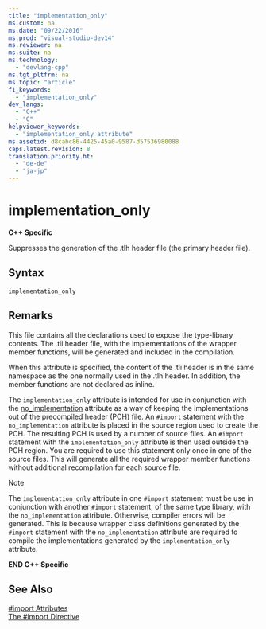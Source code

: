 ```yaml
---
title: "implementation_only"
ms.custom: na
ms.date: "09/22/2016"
ms.prod: "visual-studio-dev14"
ms.reviewer: na
ms.suite: na
ms.technology: 
  - "devlang-cpp"
ms.tgt_pltfrm: na
ms.topic: "article"
f1_keywords: 
  - "implementation_only"
dev_langs: 
  - "C++"
  - "C"
helpviewer_keywords: 
  - "implementation_only attribute"
ms.assetid: d8cabc86-4425-45a0-9587-d57536980088
caps.latest.revision: 8
translation.priority.ht: 
  - "de-de"
  - "ja-jp"
---
```

# implementation_only
**C++ Specific**  
  
 Suppresses the generation of the .tlh header file (the primary header file).  
  
## Syntax  
  
```  
implementation_only  
```  
  
## Remarks  
 This file contains all the declarations used to expose the type-library contents. The .tli header file, with the implementations of the wrapper member functions, will be generated and included in the compilation.  
  
 When this attribute is specified, the content of the .tli header is in the same namespace as the one normally used in the .tlh header. In addition, the member functions are not declared as inline.  
  
 The `implementation_only` attribute is intended for use in conjunction with the [no_implementation](../VS_csharp/no_implementation.md) attribute as a way of keeping the implementations out of the precompiled header (PCH) file. An `#import` statement with the `no_implementation` attribute is placed in the source region used to create the PCH. The resulting PCH is used by a number of source files. An `#import` statement with the `implementation_only` attribute is then used outside the PCH region. You are required to use this statement only once in one of the source files. This will generate all the required wrapper member functions without additional recompilation for each source file.  
  
> [!NOTE]
>  The `implementation_only` attribute in one `#import` statement must be use in conjunction with another `#import` statement, of the same type library, with the `no_implementation` attribute. Otherwise, compiler errors will be generated. This is because wrapper class definitions generated by the `#import` statement with the `no_implementation` attribute are required to compile the implementations generated by the `implementation_only` attribute.  
  
 **END C++ Specific**  
  
## See Also  
 [#import Attributes](../VS_csharp/sharpimport-attributes--c---.md)   
 [The #import Directive](../VS_csharp/sharpimport-directive--c---.md)
